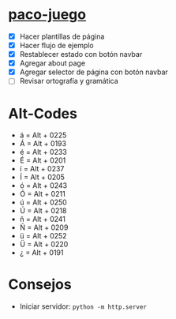 # [paco-juego](https://tinyurl.com/paco-juego)
- [x] Hacer plantillas de página
- [x] Hacer flujo de ejemplo
- [x] Restablecer estado con botón navbar
- [x] Agregar about page
- [x] Agregar selector de página con botón navbar
- [ ] Revisar ortografía y gramática

# Alt-Codes
- á = Alt + 0225
- Á = Alt + 0193
- é = Alt + 0233
- É = Alt + 0201
- í = Alt + 0237
- Í = Alt + 0205
- ó = Alt + 0243
- Ó = Alt + 0211
- ú = Alt + 0250
- Ú = Alt + 0218
- ñ = Alt + 0241
- Ñ = Alt + 0209
- ü = Alt + 0252
- Ü = Alt + 0220
- ¿ = Alt + 0191

# Consejos
- Iniciar servidor: `python -m http.server`